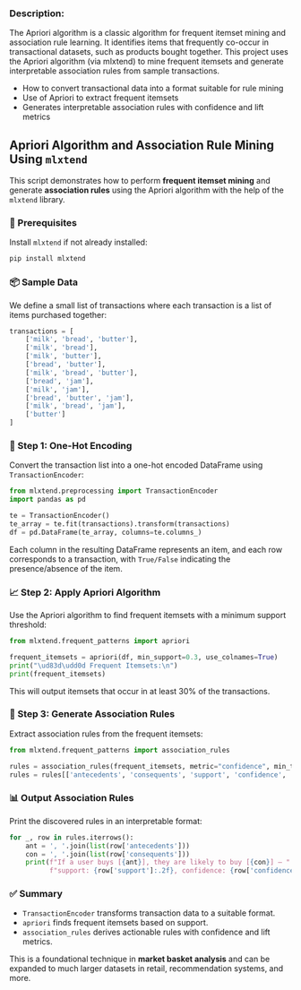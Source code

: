 ### Description:

The Apriori algorithm is a classic algorithm for frequent itemset mining and association rule learning. It identifies items that frequently co-occur in transactional datasets, such as products bought together. This project uses the Apriori algorithm (via mlxtend) to mine frequent itemsets and generate interpretable association rules from sample transactions.

- How to convert transactional data into a format suitable for rule mining
- Use of Apriori to extract frequent itemsets
- Generates interpretable association rules with confidence and lift metrics

## Apriori Algorithm and Association Rule Mining Using `mlxtend`

This script demonstrates how to perform **frequent itemset mining** and generate **association rules** using the Apriori algorithm with the help of the `mlxtend` library.

### 🧰 Prerequisites

Install `mlxtend` if not already installed:

```bash
pip install mlxtend
```

### 📦 Sample Data

We define a small list of transactions where each transaction is a list of items purchased together:

```python
transactions = [
    ['milk', 'bread', 'butter'],
    ['milk', 'bread'],
    ['milk', 'butter'],
    ['bread', 'butter'],
    ['milk', 'bread', 'butter'],
    ['bread', 'jam'],
    ['milk', 'jam'],
    ['bread', 'butter', 'jam'],
    ['milk', 'bread', 'jam'],
    ['butter']
]
```

### 🧼 Step 1: One-Hot Encoding

Convert the transaction list into a one-hot encoded DataFrame using `TransactionEncoder`:

```python
from mlxtend.preprocessing import TransactionEncoder
import pandas as pd

te = TransactionEncoder()
te_array = te.fit(transactions).transform(transactions)
df = pd.DataFrame(te_array, columns=te.columns_)
```

Each column in the resulting DataFrame represents an item, and each row corresponds to a transaction, with `True/False` indicating the presence/absence of the item.

### 📈 Step 2: Apply Apriori Algorithm

Use the Apriori algorithm to find frequent itemsets with a minimum support threshold:

```python
from mlxtend.frequent_patterns import apriori

frequent_itemsets = apriori(df, min_support=0.3, use_colnames=True)
print("\ud83d\udd0d Frequent Itemsets:\n")
print(frequent_itemsets)
```

This will output itemsets that occur in at least 30% of the transactions.

### 🤝 Step 3: Generate Association Rules

Extract association rules from the frequent itemsets:

```python
from mlxtend.frequent_patterns import association_rules

rules = association_rules(frequent_itemsets, metric="confidence", min_threshold=0.6)
rules = rules[['antecedents', 'consequents', 'support', 'confidence', 'lift']]
```

### 📊 Output Association Rules

Print the discovered rules in an interpretable format:

```python
for _, row in rules.iterrows():
    ant = ', '.join(list(row['antecedents']))
    con = ', '.join(list(row['consequents']))
    print(f"If a user buys [{ant}], they are likely to buy [{con}] — "
          f"support: {row['support']:.2f}, confidence: {row['confidence']:.2f}, lift: {row['lift']:.2f}")
```

### ✅ Summary

* `TransactionEncoder` transforms transaction data to a suitable format.
* `apriori` finds frequent itemsets based on support.
* `association_rules` derives actionable rules with confidence and lift metrics.

This is a foundational technique in **market basket analysis** and can be expanded to much larger datasets in retail, recommendation systems, and more.
